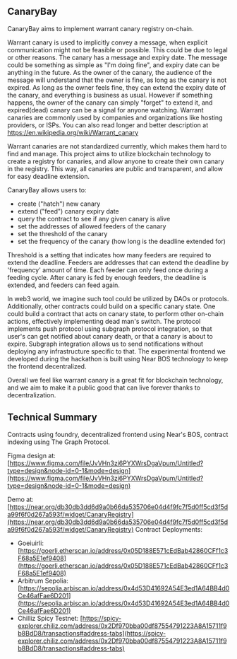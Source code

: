 ## CanaryBay

CanaryBay aims to implement warrant canary registry on-chain.

Warrant canary is used to implicitly convey a message, when explicit communication might not be feasible or possible.
This could be due to legal or other reasons.
The canary has a message and expiry date. The message could be something as simple as "I'm doing fine", and expiry date can be anything in the future. As the owner of the canary, the audience of the message will understand that the owner is fine, as long as the canary is not expired.
As long as the owner feels fine, they can extend the expiry date of the canary, and everything is business as usual. However if something happens, the owner of the canary can simply "forget" to extend it, and expired(dead) canary can be a signal for anyone watching.
Warrant canaries are commonly used by companies and organizations like hosting providers, or ISPs. You can also read longer and better description at https://en.wikipedia.org/wiki/Warrant_canary

Warrant canaries are not standardized currently, which makes them hard to find and manage. This project aims to utilize blockchain technology to create a registry for canaries, and allow anyone to create their own canary in the registry.
This way, all canaries are public and transparent, and allow for easy deadline extension.

CanaryBay allows users to:
 - create ("hatch") new canary
 - extend ("feed") canary expiry date
 - query the contract to see if any given canary is alive
 - set the addresses of allowed feeders of the canary
 - set the threshold of the canary
 - set the frequency of the canary (how long is the deadline extended for)
 
Threshold is a setting that indicates how many feeders are required to extend the deadline. Feeders are addresses that can extend the deadline by 'frequency' amount of time. Each feeder can only feed once during a feeding cycle. After canary is fed by enough feeders, the deadline is extended, and feeders can feed again.

In web3 world, we imagine such tool could be utilized by DAOs or protocols. Additionally, other contracts could build on a specific canary state. One could build a contract that acts on canary state, to perform other on-chain actions, effectively implementing dead man's switch.
The protocol implements push protocol using subgraph protocol integration, so that user's can get notified about canary death, or that a canary is about to expire. Subgraph integration allows us to send notifications without deploying any infrastructure specific to that.
The experimental frontend we developed during the hackathon is built using Near BOS technology to keep the frontend decentralized.

Overall we feel like warrant canary is a great fit for blockchain technology, and we aim to make it a public good that can live forever thanks to decentralization.

## Technical Summary

Contracts using foundry, decentralized frontend using Near's BOS, contract indexing using The Graph Protocol.

Figma design at: [https://www.figma.com/file/JvVHn3zi6PYXWrsDgaVpum/Untitled?type=design&node-id=0-1&mode=design](https://www.figma.com/file/JvVHn3zi6PYXWrsDgaVpum/Untitled?type=design&node-id=0-1&mode=design)

Demo at: [https://near.org/db30db3dd6d9a0b66da535706e04d4f9fc7f5d0ff5cd3f5da99f6f0d267a593f/widget/CanaryRegistry](https://near.org/db30db3dd6d9a0b66da535706e04d4f9fc7f5d0ff5cd3f5da99f6f0d267a593f/widget/CanaryRegistry)
Contract Deployments:

* Goeiuirli: [https://goerli.etherscan.io/address/0x05D188E571cEdBab42860CFf1c3F68a5E1ef9408](https://goerli.etherscan.io/address/0x05D188E571cEdBab42860CFf1c3F68a5E1ef9408)
* Arbitrum Sepolia: [https://sepolia.arbiscan.io/address/0x4d53D41692A54E3ed1A64BB4d0Ce46afFae6D201](https://sepolia.arbiscan.io/address/0x4d53D41692A54E3ed1A64BB4d0Ce46afFae6D201)
* Chilliz Spicy Testnet: [https://spicy-explorer.chiliz.com/address/0x2Df970bba00df87554791223A8A15711f9b8BdD8/transactions#address-tabs](https://spicy-explorer.chiliz.com/address/0x2Df970bba00df87554791223A8A15711f9b8BdD8/transactions#address-tabs)